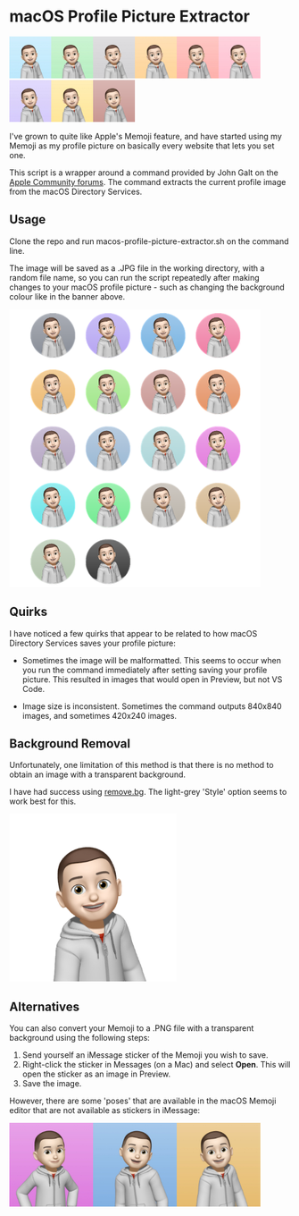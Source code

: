 # macOS Profile Picture Extractor

<img src='/images/banner/memoji-00001.png' width='75'><img src='/images/banner/memoji-00002.png' width='75'><img src='/images/banner/memoji-00003.png' width='75'><img src='/images/banner/memoji-00004.png' width='75'><img src='/images/banner/memoji-00005.png' width='75'><img src='/images/banner/memoji-00006.png' width='75'><img src='/images/banner/memoji-00007.png' width='75'><img src='/images/banner/memoji-00008.png' width='75'><img src='/images/banner/memoji-00009.png' width='75'>



I've grown to quite like Apple's Memoji feature, and have started using my Memoji as my profile picture on basically every website that lets you set one. 

This script is a wrapper around a command provided by John Galt on the [Apple Community forums](https://discussions.apple.com/thread/8027172?sortBy=best). The command extracts the current profile image from the macOS Directory Services.

## Usage

Clone the repo and run macos-profile-picture-extractor.sh on the command line. 

The image will be saved as a .JPG file in the working directory, with a random file name, so you can run the script repeatedly after making changes to your macOS profile picture - such as changing the background colour like in the banner above. 

<img src='/images/background-colours.png' width='450'>

## Quirks

I have noticed a few quirks that appear to be related to how macOS Directory Services saves your profile picture:

* Sometimes the image will be malformatted. This seems to occur when you run the command immediately after setting saving your profile picture. This resulted in images that would open in Preview, but not VS Code.

* Image size is inconsistent. Sometimes the command outputs 840x840 images, and sometimes 420x240 images.

## Background Removal

Unfortunately, one limitation of this method is that there is no method to obtain an image with a transparent background. 

I have had success using [remove.bg](https://www.remove.bg/). The light-grey 'Style' option seems to work best for this.

<img src='/images/memoji-00000.png' width='300'>

## Alternatives

You can also convert your Memoji to a .PNG file with a transparent background using the following steps:

1. Send yourself an iMessage sticker of the Memoji you wish to save.
2. Right-click the sticker in Messages (on a Mac) and select **Open**. This will open the sticker as an image in Preview.
3. Save the image.

However, there are some 'poses' that are available in the macOS Memoji editor that are not available as stickers in iMessage:

<img src='/images/macos-editor-only/pic10336.jpg' width='150'><img src='/images/macos-editor-only/pic18403.jpg' width='150'><img src='/images/macos-editor-only/pic19964.jpg' width='150'>





